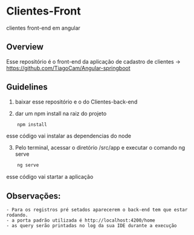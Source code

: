 # Clientes-Front
clientes front-end em angular

## Overview
Esse repositório é o front-end da aplicação de cadastro de clientes -> https://github.com/TiagoCam/Angular-springboot

## Guidelines

1. baixar esse repositório e o do Clientes-back-end

2. dar um npm install na raiz do projeto

```java
	npm install
```
   esse código vai instalar as dependencias do node
   
3. Pelo terminal, acessar o diretório /src/app e executar o comando ng serve

```java
	ng serve
```
   esse código vai startar a aplicação


## Observações: 

	- Para os registros pré setados aparecerem o back-end tem que estar rodando.
	- a porta padrão utilizada é http://localhost:4200/home
	- as query serão printadas no log da sua IDE durante a execução

